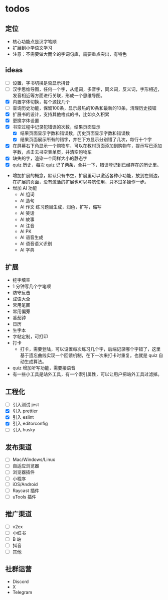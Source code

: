 # todos

## 定位

- 核心功能点是汉字笔顺
- 扩展到小学语文学习
- 注意：不需要做大而全的字词句库，需要重点突出，有特色

## ideas

- [ ] 设置，字书切换是否显示拼音
- [ ] 汉字思维导图，任何一个字，从组词，多音字，同义词，反义词，字形相近，发音相近等方面进行关联，形成一个思维导图。
- [x] 内置字体切换，每个源找几个
- [ ] 查询历史功能，保留100条，显示最热的10条和最新的10条，清理历史按钮
- [x] 扩展书的设计，支持其他格式的书，比如久久积累
- [x] 更换字体设置
- [x] 书空过程中记录犯错误的次数，结果页面显示
  - [x] 结果页面显示字数和错误数，历史页面显示字数和错误数
  - [x] 结果页面展示所有的错字，并在下方显示分别错了几次，每行十个字
- [x] 在屏幕右下角显示一个购物车，可以在教材页面添加到购物车，提示写已添加字数，点击去书空表单页，并清空购物车
- [x] 缺失的字，渲染一个同样大小的静态字
- [x] quiz 历史，每次 quiz 记了两条，合并一下，错误登记到已经存在的历史里。
- 增加扩展的概念，默认只有书空，扩展里可以激活各种小功能，放到左侧边，在扩展的页面，没有激活的扩展也可以导航使用，只不过多操作一步。
- 增加 AI 功能
  - AI 组词
  - AI 造句
  - AI 作文
    练习题目生成，润色，扩写，缩写
  - AI 笑话
  - AI 故事
  - AI 注音
  - AI PK
  - AI 语音生成
  - AI 语音语义识别
  - AI 字典

## 扩展

- 挖字填空
- 1 分钟写几个字笔顺
- 防守反击
- 成语大全
- 常用笔画
- 常用偏旁
- 番茄钟
- 日历
- 生字本
- 字帖定制，可打印
- 打卡
  - 打卡，需要登陆，可以设置每次练习几个字，后端记录哪个字错了，这里基于遗忘曲线实现一个回馈机制，在下一次来打卡时重复。也就是 quiz 自动生成算法。
- quiz
  增加听写功能，需要接语音
- 有一些小工具是站外工具，有一个索引属性，可以让用户把站外工具过滤掉。

## 工程化

- [ ] 引入测试 jest
- [x] 引入 prettier
- [x] 引入 eslint
- [x] 引入 editorconfig
- [ ] 引入 husky

## 发布渠道

- [ ] Mac/Windows/Linux
- [ ] 自适应浏览器
- [ ] 浏览器插件
- [ ] 小程序
- [ ] iOS/Android
- [ ] Raycast 插件
- [ ] uTools 插件

## 推广渠道

- [ ] v2ex
- [ ] 小红书
- [ ] B 站
- [ ] 抖音
- [ ] 其他

## 社群运营

- Discord
- X
- Telegram
